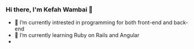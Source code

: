 ### Hi there, I'm Kefah Wambai 👋

- 🔭 I’m currently intrested in programming for both front-end and back-end
- 🌱 I’m currently learning  Ruby on Rails and Angular
- 
<!-- - 📫 How to reach me kefahngwei@gmail.com
- ⚡ Fun fact: ...
 -->
